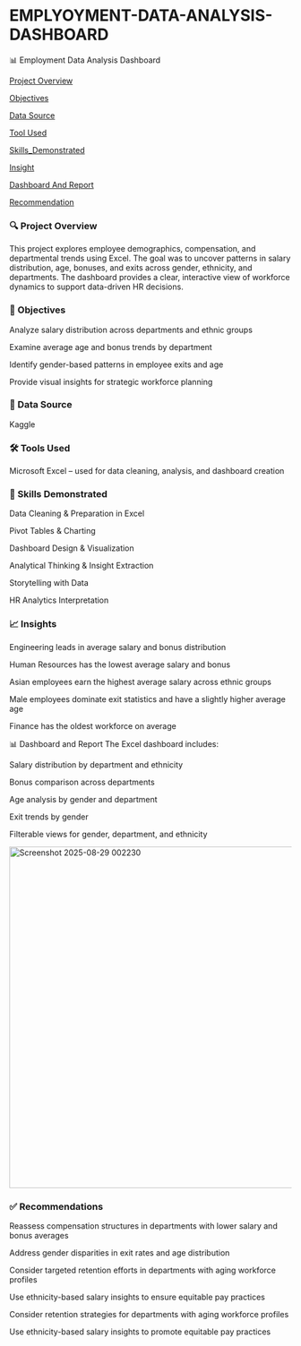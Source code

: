 # EMPLYOYMENT-DATA-ANALYSIS-DASHBOARD

📊 Employment Data Analysis Dashboard

[Project Overview](#ProjectOverview)

[Objectives](#Objectives)

[Data Source](#DataSource)

[Tool Used](#ToolsUsed)

[Skills_Demonstrated](#Skills_Demonstrated)

[Insight](#Insight)

[Dashboard And Report](#DashboardAndReport)

[Recommendation](#Recommendation)


### 🔍 Project Overview
This project explores employee demographics, compensation, and departmental trends using Excel. The goal was to uncover patterns in salary distribution, age, bonuses, and exits across gender, ethnicity, and departments. The dashboard provides a clear, interactive view of workforce dynamics to support data-driven HR decisions.

### 🎯 Objectives
Analyze salary distribution across departments and ethnic groups

Examine average age and bonus trends by department

Identify gender-based patterns in employee exits and age

Provide visual insights for strategic workforce planning

### 📁 Data Source
Kaggle

### 🛠️ Tools Used
Microsoft Excel – used for data cleaning, analysis, and dashboard creation

### 🧠 Skills Demonstrated
Data Cleaning & Preparation in Excel

Pivot Tables & Charting

Dashboard Design & Visualization

Analytical Thinking & Insight Extraction

Storytelling with Data

HR Analytics Interpretation

### 📈 Insights
Engineering leads in average salary and bonus distribution

Human Resources has the lowest average salary and bonus

Asian employees earn the highest average salary across ethnic groups

Male employees dominate exit statistics and have a slightly higher average age

Finance has the oldest workforce on average

📊 Dashboard and Report
The Excel dashboard includes:

Salary distribution by department and ethnicity

Bonus comparison across departments

Age analysis by gender and department

Exit trends by gender

Filterable views for gender, department, and ethnicity

<img width="1314" height="610" alt="Screenshot 2025-08-29 002230" src="https://github.com/user-attachments/assets/36947699-9a50-4dcf-b225-d35fef9e1179" />


### ✅ Recommendations
Reassess compensation structures in departments with lower salary and bonus averages

Address gender disparities in exit rates and age distribution

Consider targeted retention efforts in departments with aging workforce profiles

Use ethnicity-based salary insights to ensure equitable pay practices

Consider retention strategies for departments with aging workforce profiles

Use ethnicity-based salary insights to promote equitable pay practices
